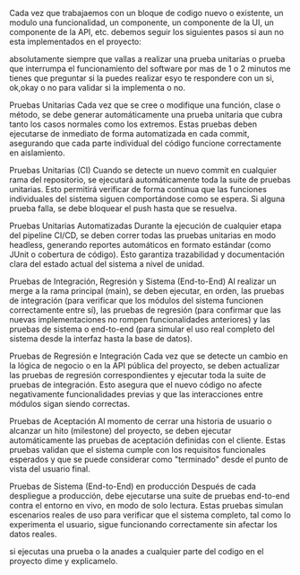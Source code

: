 Cada vez que trabajaemos con un bloque de codigo nuevo o existente, un modulo una funcionalidad, un componente, un componente de la UI, un componente de la API, etc. debemos seguir los siguientes pasos si aun no esta implementados en el proyecto:

absolutamente siempre que vallas a realizar una prueba unitarias o prueba que interrumpa el funcionamiento del software por mas de 1 o 2 minutos me tienes que preguntar si la puedes realizar esyo te respondere con un si, ok,okay o no para validar si la implementa o no.
 
Pruebas Unitarias
Cada vez que se cree o modifique una función, clase o método, se debe generar automáticamente una prueba unitaria que cubra tanto los casos normales como los extremos. Estas pruebas deben ejecutarse de inmediato de forma automatizada en cada commit, asegurando que cada parte individual del código funcione correctamente en aislamiento.

Pruebas Unitarias (CI)
Cuando se detecte un nuevo commit en cualquier rama del repositorio, se ejecutará automáticamente toda la suite de pruebas unitarias. Esto permitirá verificar de forma continua que las funciones individuales del sistema siguen comportándose como se espera. Si alguna prueba falla, se debe bloquear el push hasta que se resuelva.

Pruebas Unitarias Automatizadas
Durante la ejecución de cualquier etapa del pipeline CI/CD, se deben correr todas las pruebas unitarias en modo headless, generando reportes automáticos en formato estándar (como JUnit o cobertura de código). Esto garantiza trazabilidad y documentación clara del estado actual del sistema a nivel de unidad.

Pruebas de Integración, Regresión y Sistema (End-to-End)
Al realizar un merge a la rama principal (main), se deben ejecutar, en orden, las pruebas de integración (para verificar que los módulos del sistema funcionen correctamente entre sí), las pruebas de regresión (para confirmar que las nuevas implementaciones no rompen funcionalidades anteriores) y las pruebas de sistema o end-to-end (para simular el uso real completo del sistema desde la interfaz hasta la base de datos).

Pruebas de Regresión e Integración
Cada vez que se detecte un cambio en la lógica de negocio o en la API pública del proyecto, se deben actualizar las pruebas de regresión correspondientes y ejecutar toda la suite de pruebas de integración. Esto asegura que el nuevo código no afecte negativamente funcionalidades previas y que las interacciones entre módulos sigan siendo correctas.

Pruebas de Aceptación
Al momento de cerrar una historia de usuario o alcanzar un hito (milestone) del proyecto, se deben ejecutar automáticamente las pruebas de aceptación definidas con el cliente. Estas pruebas validan que el sistema cumple con los requisitos funcionales esperados y que se puede considerar como "terminado" desde el punto de vista del usuario final.

Pruebas de Sistema (End-to-End) en producción
Después de cada despliegue a producción, debe ejecutarse una suite de pruebas end-to-end contra el entorno en vivo, en modo de solo lectura. Estas pruebas simulan escenarios reales de uso para verificar que el sistema completo, tal como lo experimenta el usuario, sigue funcionando correctamente sin afectar los datos reales.

si ejecutas una prueba o la anades a cualquier parte del codigo en el proyecto dime y explicamelo.